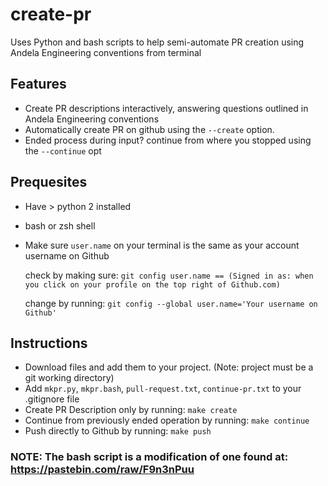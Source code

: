 # create-pr
Uses Python and bash scripts to help semi-automate PR creation using Andela Engineering conventions from terminal


## Features
- Create PR descriptions interactively, answering questions outlined in Andela Engineering conventions
- Automatically create PR on github using the `--create` option.
- Ended process during input? continue from where you stopped using the `--continue` opt

## Prequesites
- Have > python 2 installed
- bash or zsh shell
- Make sure `user.name` on your terminal is the same as your account username on Github

    check by making sure:
    ``git config user.name == (Signed in as: when you click on your profile on the top right of Github.com)``

    change by running:
    ``git config --global user.name='Your username on Github'``

## Instructions
- Download files and add them to your project. (Note: project must be a git working directory)
- Add `mkpr.py`, `mkpr.bash`, `pull-request.txt`, `continue-pr.txt` to your .gitignore file
- Create PR Description only by running: `make create`
- Continue from previously ended operation by running: `make continue`
- Push directly to Github by running: `make push`


### NOTE: The bash script is a modification of one found at: https://pastebin.com/raw/F9n3nPuu
